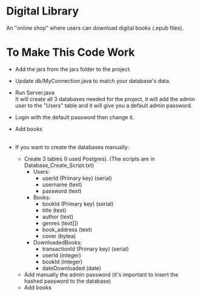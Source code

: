 # Digital Library
An "online shop" where users can download digital books (.epub files).

# To Make This Code Work

- Add the jars from the jars folder to the project.
- Update db/MyConnection.java to match your database's data.
- Run Server.java</br>
  It will create all 3 databases needed for the project, it will add the admin user to the "Users" table and it will give you a default admin password.
- Login with the default password then change it.
- Add books</br></br>

- If you want to create the databases manually:
  - Create 3 tables (I used Postgres). (The scripts are in Database_Create_Script.txt)
    - Users:
        -  userId (Primary key) (serial)
        -  username (text)
        -  password (text)
    - Books:
        - bookId (Primary key) (serial)
        - title (text)
        - author (text)
        - genres (text[])
        - book_address (text)
        - cover (bytea)
    - DownloadedBooks:
        - transactionId (Primary key) (serial)
        - userId (integer)
        - bookId (integer)
        - dateDownloaded (date)
  - Add manually the admin password (it's important to insert the hashed password to the database)
  - Add books
